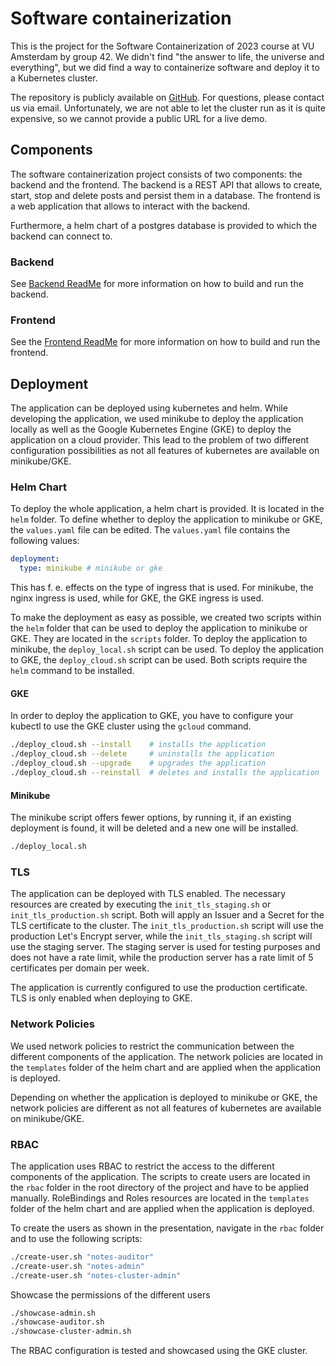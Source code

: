 # Software containerization
This is the project for the Software Containerization of 2023 course at VU Amsterdam by group 42. We didn't 
find "the answer to life, the universe and everything", but we did find a way to containerize software and deploy
it to a Kubernetes cluster. 

The repository is publicly available on [GitHub](https://github.com/NiclasHaderer/software-containerization).
For questions, please contact us via email. Unfortunately, we are not able to let the cluster run as it is 
quite expensive, so we cannot provide a public URL for a live demo.

##  Components
The software containerization project consists of two components: 
the backend and the frontend. The backend is a REST API that 
allows to create, start, stop and delete posts and persist 
them in a database. The frontend is a web application that 
allows to interact with the backend.

Furthermore, a helm chart of a postgres database is provided to which 
the backend can connect to.

### Backend

See [Backend ReadMe](./backend/README.md) for more information on how to build and run the backend.

### Frontend

See the [Frontend ReadMe](./frontend/README.md) for more information on how to build and run the frontend.

## Deployment
The application can be deployed using kubernetes and helm. While developing the application, 
we used minikube to deploy the application locally as well as the Google Kubernetes Engine (GKE) 
to deploy the application on a cloud provider. This lead to the problem of two different 
configuration possibilities as not all features of kubernetes are available on minikube/GKE.


### Helm Chart
To deploy the whole application, a helm chart is provided. It is located in the `helm` folder. 
To define whether to deploy the application to minikube or GKE, the `values.yaml` file can be
edited. The `values.yaml` file contains the following values:

```yaml
deployment:
  type: minikube # minikube or gke
```
This has f. e. effects on the type of ingress that is used. For minikube, the nginx ingress is used, 
while for GKE, the GKE ingress is used.

To make the deployment as easy as possible, we created two scripts within the `helm` folder that can be used to deploy the
application to minikube or GKE. They are located in the `scripts` folder. To deploy the application
to minikube, the `deploy_local.sh` script can be used. To deploy the application to GKE, the
`deploy_cloud.sh` script can be used. Both scripts require the `helm` command to be installed.

#### GKE
In order to deploy the application to GKE, you have to configure your kubectl to use the GKE cluster using the `gcloud` command.
```bash
./deploy_cloud.sh --install    # installs the application
./deploy_cloud.sh --delete     # uninstalls the application
./deploy_cloud.sh --upgrade    # upgrades the application
./deploy_cloud.sh --reinstall  # deletes and installs the application
```

#### Minikube
The minikube script offers fewer options, by running it, if an existing deployment is found, it will be deleted and a new one will be installed.
```bash
./deploy_local.sh
```
### TLS
The application can be deployed with TLS enabled. The necessary resources are created by executing the
`init_tls_staging.sh` or `init_tls_production.sh` script. Both will apply an Issuer and a Secret for the TLS certificate 
to the cluster. The `init_tls_production.sh` script will use the production Let's Encrypt server, while the `init_tls_staging.sh`
script will use the staging server. The staging server is used for testing purposes and does not have a rate limit, while the production
server has a rate limit of 5 certificates per domain per week.

The application is currently configured to use the production certificate. TLS is only enabled when deploying to GKE.

### Network Policies
We used network policies to restrict the communication between the different components of the application. 
The network policies are located in the `templates` folder of the helm chart and are applied when the application is deployed.

Depending on whether the application is deployed to minikube or GKE, the network policies are different as not all features 
of kubernetes are available on minikube/GKE.

### RBAC
The application uses RBAC to restrict the access to the different components of the application. The scripts to create users 
are located in the `rbac` folder in the root directory of the project and have to be applied manually.
RoleBindings and Roles resources are located in the `templates` folder of the helm chart and are applied when the application is deployed.

To create the users as shown in the presentation, navigate in the `rbac` folder and to use the following scripts:
```bash
./create-user.sh "notes-auditor"
./create-user.sh "notes-admin"
./create-user.sh "notes-cluster-admin"
```

Showcase the permissions of the different users

```bash
./showcase-admin.sh
./showcase-auditor.sh
./showcase-cluster-admin.sh
```
The RBAC configuration is tested and showcased using the GKE cluster. 

